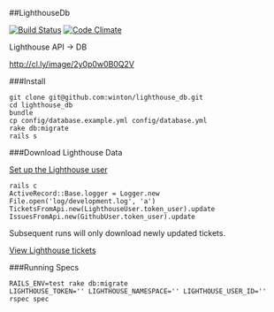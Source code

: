 ##LighthouseDb

[![Build Status](https://travis-ci.org/winton/lighthouse_db.svg?branch=master)](https://travis-ci.org/winton/lighthouse_db) [![Code Climate](https://codeclimate.com/repos/533278906956807aae005f2a/badges/6d478f0656290243abfc/gpa.png)](https://codeclimate.com/repos/533278906956807aae005f2a/feed)

Lighthouse API -> DB

http://cl.ly/image/2y0p0w0B0Q2V

###Install

    git clone git@github.com:winton/lighthouse_db.git
    cd lighthouse_db
    bundle
    cp config/database.example.yml config/database.yml
    rake db:migrate
    rails s

###Download Lighthouse Data

[Set up the Lighthouse user](http://127.0.0.1:3000/admin/lighthouse_users/new)

    rails c
    ActiveRecord::Base.logger = Logger.new File.open('log/development.log', 'a')
    TicketsFromApi.new(LighthouseUser.token_user).update
    IssuesFromApi.new(GithubUser.token_user).update

Subsequent runs will only download newly updated tickets.

[View Lighthouse tickets](http://127.0.0.1:3000/admin/lighthouse_tickets)

###Running Specs

    RAILS_ENV=test rake db:migrate  
    LIGHTHOUSE_TOKEN='' LIGHTHOUSE_NAMESPACE='' LIGHTHOUSE_USER_ID='' rspec spec